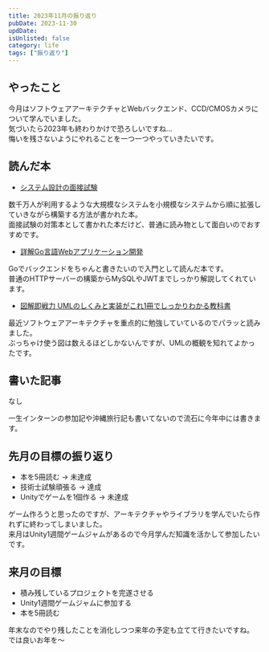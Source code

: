 ```yaml
---
title: 2023年11月の振り返り
pubDate: 2023-11-30
updDate: 
isUnlisted: false
category: life
tags: ["振り返り"]
---
```


## やったこと

今月はソフトウェアアーキテクチャとWebバックエンド、CCD/CMOSカメラについて学んでいました。  
気づいたら2023年も終わりかけで恐ろしいですね…  
悔いを残さないようにやれることを一つ一つやっていきたいです。  

## 読んだ本

- [システム設計の面接試験](https://www.socym.co.jp/book/1406)

数千万人が利用するような大規模なシステムを小規模なシステムから順に拡張していきながら構築する方法が書かれた本。  
面接試験の対策本として書かれた本だけど、普通に読み物として面白いのでおすすめです。

- [詳解Go言語Webアプリケーション開発](https://www.c-r.com/book/detail/1462)

Goでバックエンドをちゃんと書きたいので入門として読んだ本です。  
普通のHTTPサーバーの構築からMySQLやJWTまでしっかり解説してくれています。  

- [図解即戦力 UMLのしくみと実装がこれ1冊でしっかりわかる教科書](https://gihyo.jp/book/2022/978-4-297-12866-1)

最近ソフトウェアアーキテクチャを重点的に勉強していているのでパラッと読みました。  
ぶっちゃけ使う図は数えるほどしかないんですが、UMLの概観を知れてよかったです。  

## 書いた記事

なし

一生インターンの参加記や沖縄旅行記も書いてないので流石に今年中には書きます。  

## 先月の目標の振り返り

- 本を5冊読む → 未達成
- 技術士試験頑張る → 達成
- Unityでゲームを1個作る → 未達成

ゲーム作ろうと思ったのですが、アーキテクチャやライブラリを学んでいたら作れずに終わってしまいました。  
来月はUnity1週間ゲームジャムがあるので今月学んだ知識を活かして参加したいです。  

## 来月の目標

- 積み残しているプロジェクトを完遂させる
- Unity1週間ゲームジャムに参加する
- 本を5冊読む

年末なのでやり残したことを消化しつつ来年の予定も立てて行きたいですね。  
では良いお年を～  
